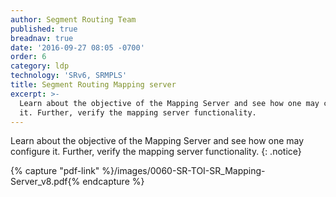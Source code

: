 ```yaml
---
author: Segment Routing Team
published: true
breadnav: true
date: '2016-09-27 08:05 -0700'
order: 6
category: ldp
technology: 'SRv6, SRMPLS'
title: Segment Routing Mapping server
excerpt: >-
  Learn about the objective of the Mapping Server and see how one may configure
  it. Further, verify the mapping server functionality.
---
```

  
Learn about the objective of the Mapping Server and see how one may configure it. Further, verify the mapping server functionality.
{: .notice}  

{% capture "pdf-link" %}/images/0060-SR-TOI-SR_Mapping-Server_v8.pdf{% endcapture %}

<script src="{{ 'assets/js/pdfobject.min.js' | relative_url }}"></script>
<div class="fitvidsignore" id="pdf"></div>
<script>PDFObject.embed(" {{ pdf-link }} ", "#pdf", {height: "21.5em", width: "100%"});</script>
